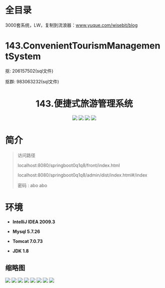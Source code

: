 # 全目录

3000套系统，LW，复制到流浪器：www.yuque.com/wisebit/blog
# 143.ConvenientTourismManagementSystem

<p>抠: 206157502(sql文件)</p>
<p>抠群: 983063232(sql文件)</p>

<p><h1 align="center">143.便捷式旅游管理系统</h1></p>


<p align="center">
	<img src="https://img.shields.io/badge/jdk-1.8-orange.svg"/>
    <img src="https://img.shields.io/badge/springBoot-5.x-lightgrey.svg"/>
    <img src="https://img.shields.io/badge/vue-3.x-blue.svg"/>
    <img src="https://img.shields.io/badge/mysql-5.x-yellow.svg"/>
</p>

# 简介
>
> 

>访问路径
>
> localhost:8080/springboot0q1q8/front/index.html
>
> localhost:8080/springboot0q1q8/admin/dist/index.html#/index
>
> 密码 : abo abo


# 环境

- <b>IntelliJ IDEA 2009.3</b>

- <b>Mysql 5.7.26</b>

- <b>Tomcat 7.0.73</b>

- <b>JDK 1.8</b>




## 缩略图

![](https://bitwise.oss-cn-heyuan.aliyuncs.com/2024/9/10/83fc01bc-6556-473e-914b-3d70f7ead44f.png)
![](https://bitwise.oss-cn-heyuan.aliyuncs.com/2024/9/10/8bd8c38d-ffc9-471f-bcc9-c401a2e8715b.png)
![](https://bitwise.oss-cn-heyuan.aliyuncs.com/2024/9/10/512588d2-317b-4cdb-8267-beb821196e38.png)
![](https://bitwise.oss-cn-heyuan.aliyuncs.com/2024/9/10/573d0c70-a46e-480a-ad72-081ac8e7a3fa.png)
![](https://bitwise.oss-cn-heyuan.aliyuncs.com/2024/9/10/b2af940d-eee8-4b48-84e3-055516f0196f.png)
![](https://bitwise.oss-cn-heyuan.aliyuncs.com/2024/9/10/0d2b75f6-00e0-46f1-8432-2a624a2d3e7e.png)
![](https://bitwise.oss-cn-heyuan.aliyuncs.com/2024/9/10/f856856f-f14c-4f85-9fce-2780b964beb3.png)
![](https://bitwise.oss-cn-heyuan.aliyuncs.com/2024/9/10/ac327f5f-5752-4748-9628-cc95c2ba2d0b.png)


